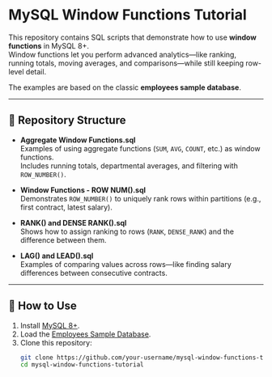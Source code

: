 # MySQL Window Functions Tutorial

This repository contains SQL scripts that demonstrate how to use **window functions** in MySQL 8+.  
Window functions let you perform advanced analytics—like ranking, running totals, moving averages, and comparisons—while still keeping row-level detail.

The examples are based on the classic **employees sample database**.

---

## 📂 Repository Structure

- **Aggregate Window Functions.sql**  
  Examples of using aggregate functions (`SUM`, `AVG`, `COUNT`, etc.) as window functions.  
  Includes running totals, departmental averages, and filtering with `ROW_NUMBER()`.

- **Window Functions - ROW NUM().sql**  
  Demonstrates `ROW_NUMBER()` to uniquely rank rows within partitions (e.g., first contract, latest salary).  

- **RANK() and DENSE RANK().sql**  
  Shows how to assign ranking to rows (`RANK`, `DENSE_RANK`) and the difference between them.  

- **LAG() and LEAD().sql**  
  Examples of comparing values across rows—like finding salary differences between consecutive contracts.  

---

## 🚀 How to Use

1. Install [MySQL 8+](https://dev.mysql.com/downloads/mysql/).  
2. Load the [Employees Sample Database](https://dev.mysql.com/doc/employee/en/).  
3. Clone this repository:
   ```bash
   git clone https://github.com/your-username/mysql-window-functions-tutorial.git
   cd mysql-window-functions-tutorial
